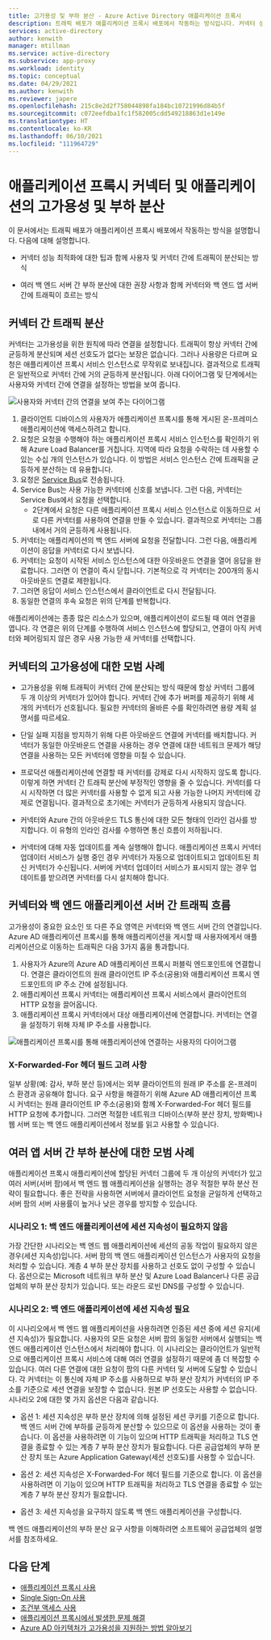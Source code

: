 ```yaml
---
title: 고가용성 및 부하 분산 - Azure Active Directory 애플리케이션 프록시
description: 트래픽 배포가 애플리케이션 프록시 배포에서 작동하는 방식입니다. 커넥터 성능을 최적화하고 백 엔드 서버에 대해 부하 분산을 사용하는 방법에 대한 팁을 제공합니다.
services: active-directory
author: kenwith
manager: mtillman
ms.service: active-directory
ms.subservice: app-proxy
ms.workload: identity
ms.topic: conceptual
ms.date: 04/29/2021
ms.author: kenwith
ms.reviewer: japere
ms.openlocfilehash: 215c8e2d2f758044898fa184bc10721996d84b5f
ms.sourcegitcommit: c072eefdba1fc1f582005cdd549218863d1e149e
ms.translationtype: HT
ms.contentlocale: ko-KR
ms.lasthandoff: 06/10/2021
ms.locfileid: "111964729"
---
```

# <a name="high-availability-and-load-balancing-of-your-application-proxy-connectors-and-applications"></a>애플리케이션 프록시 커넥터 및 애플리케이션의 고가용성 및 부하 분산

이 문서에서는 트래픽 배포가 애플리케이션 프록시 배포에서 작동하는 방식을 설명합니다. 다음에 대해 설명합니다.

- 커넥터 성능 최적화에 대한 팁과 함께 사용자 및 커넥터 간에 트래픽이 분산되는 방식

- 여러 백 엔드 서버 간 부하 분산에 대한 권장 사항과 함께 커넥터와 백 엔드 앱 서버 간에 트래픽이 흐르는 방식

## <a name="traffic-distribution-across-connectors"></a>커넥터 간 트래픽 분산

커넥터는 고가용성을 위한 원칙에 따라 연결을 설정합니다. 트래픽이 항상 커넥터 간에 균등하게 분산되며 세션 선호도가 없다는 보장은 없습니다. 그러나 사용량은 다르며 요청은 애플리케이션 프록시 서비스 인스턴스로 무작위로 보내집니다. 결과적으로 트래픽은 일반적으로 커넥터 간에 거의 균등하게 분산됩니다. 아래 다이어그램 및 단계에서는 사용자와 커넥터 간에 연결을 설정하는 방법을 보여 줍니다.

![사용자와 커넥터 간의 연결을 보여 주는 다이어그램](media/application-proxy-high-availability-load-balancing/application-proxy-connections.png)

1. 클라이언트 디바이스의 사용자가 애플리케이션 프록시를 통해 게시된 온-프레미스 애플리케이션에 액세스하려고 합니다.
2. 요청은 요청을 수행해야 하는 애플리케이션 프록시 서비스 인스턴스를 확인하기 위해 Azure Load Balancer를 거칩니다. 지역에 따라 요청을 수락하는 데 사용할 수 있는 수십 개의 인스턴스가 있습니다. 이 방법은 서비스 인스턴스 간에 트래픽을 균등하게 분산하는 데 유용합니다.
3. 요청은 [Service Bus](../../service-bus-messaging/index.yml)로 전송됩니다.
4. Service Bus는 사용 가능한 커넥터에 신호를 보냅니다. 그런 다음, 커넥터는 Service Bus에서 요청을 선택합니다.
   - 2단계에서 요청은 다른 애플리케이션 프록시 서비스 인스턴스로 이동하므로 서로 다른 커넥터를 사용하여 연결을 만들 수 있습니다. 결과적으로 커넥터는 그룹 내에서 거의 균등하게 사용됩니다.
5. 커넥터는 애플리케이션의 백 엔드 서버에 요청을 전달합니다. 그런 다음, 애플리케이션이 응답을 커넥터로 다시 보냅니다.
6. 커넥터는 요청이 시작된 서비스 인스턴스에 대한 아웃바운드 연결을 열어 응답을 완료합니다. 그러면 이 연결이 즉시 닫힙니다. 기본적으로 각 커넥터는 200개의 동시 아웃바운드 연결로 제한됩니다.
7. 그러면 응답이 서비스 인스턴스에서 클라이언트로 다시 전달됩니다.
8. 동일한 연결의 후속 요청은 위의 단계를 반복합니다.

애플리케이션에는 종종 많은 리소스가 있으며, 애플리케이션이 로드될 때 여러 연결을 엽니다. 각 연결은 위의 단계를 수행하여 서비스 인스턴스에 할당되고, 연결이 아직 커넥터와 페어링되지 않은 경우 사용 가능한 새 커넥터를 선택합니다.


## <a name="best-practices-for-high-availability-of-connectors"></a>커넥터의 고가용성에 대한 모범 사례

- 고가용성을 위해 트래픽이 커넥터 간에 분산되는 방식 때문에 항상 커넥터 그룹에 두 개 이상의 커넥터가 있어야 합니다. 커넥터 간에 추가 버퍼를 제공하기 위해 세 개의 커넥터가 선호됩니다. 필요한 커넥터의 올바른 수를 확인하려면 용량 계획 설명서를 따르세요.

- 단일 실패 지점을 방지하기 위해 다른 아웃바운드 연결에 커넥터를 배치합니다. 커넥터가 동일한 아웃바운드 연결을 사용하는 경우 연결에 대한 네트워크 문제가 해당 연결을 사용하는 모든 커넥터에 영향을 미칠 수 있습니다.

- 프로덕션 애플리케이션에 연결할 때 커넥터를 강제로 다시 시작하지 않도록 합니다. 이렇게 하면 커넥터 간 트래픽 분산에 부정적인 영향을 줄 수 있습니다. 커넥터를 다시 시작하면 더 많은 커넥터를 사용할 수 없게 되고 사용 가능한 나머지 커넥터에 강제로 연결됩니다. 결과적으로 초기에는 커넥터가 균등하게 사용되지 않습니다.

- 커넥터와 Azure 간의 아웃바운드 TLS 통신에 대한 모든 형태의 인라인 검사를 방지합니다. 이 유형의 인라인 검사를 수행하면 통신 흐름이 저하됩니다.

- 커넥터에 대해 자동 업데이트를 계속 실행해야 합니다. 애플리케이션 프록시 커넥터 업데이터 서비스가 실행 중인 경우 커넥터가 자동으로 업데이트되고 업데이트된 최신 커넥터가 수신됩니다. 서버에 커넥터 업데이터 서비스가 표시되지 않는 경우 업데이트를 받으려면 커넥터를 다시 설치해야 합니다.

## <a name="traffic-flow-between-connectors-and-back-end-application-servers"></a>커넥터와 백 엔드 애플리케이션 서버 간 트래픽 흐름

고가용성이 중요한 요소인 또 다른 주요 영역은 커넥터와 백 엔드 서버 간의 연결입니다. Azure AD 애플리케이션 프록시를 통해 애플리케이션을 게시할 때 사용자에게서 애플리케이션으로 이동하는 트래픽은 다음 3가지 홉을 통과합니다.

1. 사용자가 Azure의 Azure AD 애플리케이션 프록시 퍼블릭 엔드포인트에 연결합니다. 연결은 클라이언트의 원래 클라이언트 IP 주소(공용)와 애플리케이션 프록시 엔드포인트의 IP 주소 간에 설정됩니다.
2. 애플리케이션 프록시 커넥터는 애플리케이션 프록시 서비스에서 클라이언트의 HTTP 요청을 끌어옵니다.
3. 애플리케이션 프록시 커넥터에서 대상 애플리케이션에 연결합니다. 커넥터는 연결을 설정하기 위해 자체 IP 주소를 사용합니다.

![애플리케이션 프록시를 통해 애플리케이션에 연결하는 사용자의 다이어그램](media/application-proxy-high-availability-load-balancing/application-proxy-three-hops.png)

### <a name="x-forwarded-for-header-field-considerations"></a>X-Forwarded-For 헤더 필드 고려 사항
일부 상황(예: 감사, 부하 분산 등)에서는 외부 클라이언트의 원래 IP 주소를 온-프레미스 환경과 공유해야 합니다. 요구 사항을 해결하기 위해 Azure AD 애플리케이션 프록시 커넥터는 원래 클라이언트 IP 주소(공용)와 함께 X-Forwarded-For 헤더 필드를 HTTP 요청에 추가합니다. 그러면 적절한 네트워크 디바이스(부하 분산 장치, 방화벽)나 웹 서버 또는 백 엔드 애플리케이션에서 정보를 읽고 사용할 수 있습니다.

## <a name="best-practices-for-load-balancing-among-multiple-app-servers"></a>여러 앱 서버 간 부하 분산에 대한 모범 사례
애플리케이션 프록시 애플리케이션에 할당된 커넥터 그룹에 두 개 이상의 커넥터가 있고 여러 서버(서버 팜)에서 백 엔드 웹 애플리케이션을 실행하는 경우 적절한 부하 분산 전략이 필요합니다. 좋은 전략을 사용하면 서버에서 클라이언트 요청을 균일하게 선택하고 서버 팜의 서버 사용률이 높거나 낮은 경우를 방지할 수 있습니다.
### <a name="scenario-1-back-end-application-does-not-require-session-persistence"></a>시나리오 1: 백 엔드 애플리케이션에 세션 지속성이 필요하지 않음
가장 간단한 시나리오는 백 엔드 웹 애플리케이션에 세션의 공동 작업이 필요하지 않은 경우(세션 지속성)입니다. 서버 팜의 백 엔드 애플리케이션 인스턴스가 사용자의 요청을 처리할 수 있습니다. 계층 4 부하 분산 장치를 사용하고 선호도 없이 구성할 수 있습니다. 옵션으로는 Microsoft 네트워크 부하 분산 및 Azure Load Balancer나 다른 공급업체의 부하 분산 장치가 있습니다. 또는 라운드 로빈 DNS를 구성할 수 있습니다.
### <a name="scenario-2-back-end-application-requires-session-persistence"></a>시나리오 2: 백 엔드 애플리케이션에 세션 지속성 필요
이 시나리오에서 백 엔드 웹 애플리케이션을 사용하려면 인증된 세션 중에 세션 유지(세션 지속성)가 필요합니다. 사용자의 모든 요청은 서버 팜의 동일한 서버에서 실행되는 백 엔드 애플리케이션 인스턴스에서 처리해야 합니다.
이 시나리오는 클라이언트가 일반적으로 애플리케이션 프록시 서비스에 대해 여러 연결을 설정하기 때문에 좀 더 복잡할 수 있습니다. 여러 다른 연결에 대한 요청이 팜의 다른 커넥터 및 서버에 도달할 수 있습니다. 각 커넥터는 이 통신에 자체 IP 주소를 사용하므로 부하 분산 장치가 커넥터의 IP 주소를 기준으로 세션 연결을 보장할 수 없습니다. 원본 IP 선호도는 사용할 수 없습니다.
시나리오 2에 대한 몇 가지 옵션은 다음과 같습니다.

- 옵션 1: 세션 지속성은 부하 분산 장치에 의해 설정된 세션 쿠키를 기준으로 합니다. 백 엔드 서버 간에 부하를 균등하게 분산할 수 있으므로 이 옵션을 사용하는 것이 좋습니다. 이 옵션을 사용하려면 이 기능이 있으며 HTTP 트래픽을 처리하고 TLS 연결을 종료할 수 있는 계층 7 부하 분산 장치가 필요합니다. 다른 공급업체의 부하 분산 장치 또는 Azure Application Gateway(세션 선호도)를 사용할 수 있습니다.

- 옵션 2: 세션 지속성은 X-Forwarded-For 헤더 필드를 기준으로 합니다. 이 옵션을 사용하려면 이 기능이 있으며 HTTP 트래픽을 처리하고 TLS 연결을 종료할 수 있는 계층 7 부하 분산 장치가 필요합니다.  

- 옵션 3: 세션 지속성을 요구하지 않도록 백 엔드 애플리케이션을 구성합니다.

백 엔드 애플리케이션의 부하 분산 요구 사항을 이해하려면 소프트웨어 공급업체의 설명서를 참조하세요.

## <a name="next-steps"></a>다음 단계

- [애플리케이션 프록시 사용](application-proxy-add-on-premises-application.md)
- [Single Sign-On 사용](application-proxy-configure-single-sign-on-with-kcd.md)
- [조건부 액세스 사용](./application-proxy-integrate-with-sharepoint-server.md)
- [애플리케이션 프록시에서 발생한 문제 해결](application-proxy-troubleshoot.md)
- [Azure AD 아키텍처가 고가용성을 지원하는 방법 알아보기](../fundamentals/active-directory-architecture.md)